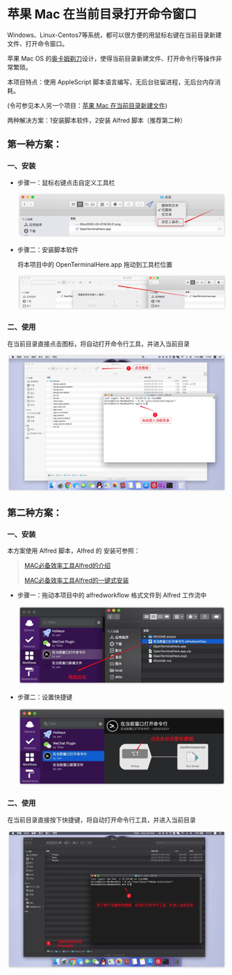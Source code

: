 # 苹果 Mac 在当前目录打开命令窗口

Windows、Linux-Centos7等系统，都可以很方便的用鼠标右键在当前目录新建文件、打开命令窗口。

苹果 Mac OS 的[奥卡姆剃刀](https://baike.baidu.com/item/%E5%A5%A5%E5%8D%A1%E5%A7%86%E5%89%83%E5%88%80%E5%8E%9F%E7%90%86/10900565?fr=aladdin)设计，使得当前目录新建文件、打开命令行等操作非常繁琐。

本项目特点：使用 AppleScript 脚本语言编写，无后台驻留进程，无后台内存消耗。

(令可参见本人另一个项目：[苹果 Mac 在当前目录新建文件](https://github.com/yilsonyan/CreateNewFileiInFinder))

两种解决方案：1安装脚本软件，2安装 Alfred 脚本（推荐第二种）

## 第一种方案：

### 一、安装

- 步骤一：鼠标右键点击自定义工具栏

    ![鼠标右键点击自定义工具栏](README.assets/鼠标右键点击自定义工具栏.jpg)

- 步骤二：安装脚本软件

    将本项目中的 OpenTerminalHere.app 拖动到工具栏位置

    ![软件拖动到工具栏位置](README.assets/软件拖动到工具栏位置.jpg)

### 二、使用

在当前目录直接点击图标，将自动打开命令行工具，并进入当前目录

![自动打开命令行并进入当前目录](README.assets/自动打开命令行并进入当前目录.jpg)



## 第二种方案：

### 一、安装

本方案使用 Alfred 脚本，Alfred 的 安装可参照：

> [MAC必备效率工具Alfred的介绍](https://www.jianshu.com/p/cf16b2c973e9)
>
> [MAC必备效率工具Alfred的一键式安装](https://www.jianshu.com/p/d21f8302f70f)

- 步骤一：拖动本项目中的 alfredworkflow 格式文件到 Alfred 工作流中

    ![拖动到此处](README.assets/拖动到此处.jpg)

- 步骤二：设置快捷键

    ![点击此处设置快捷键](README.assets/点击此处设置快捷键.jpg)


### 二、使用

在当前目录直接按下快捷键，将自动打开命令行工具，并进入当前目录

![自动进入当前目录](README.assets/自动进入当前目录.jpg)



